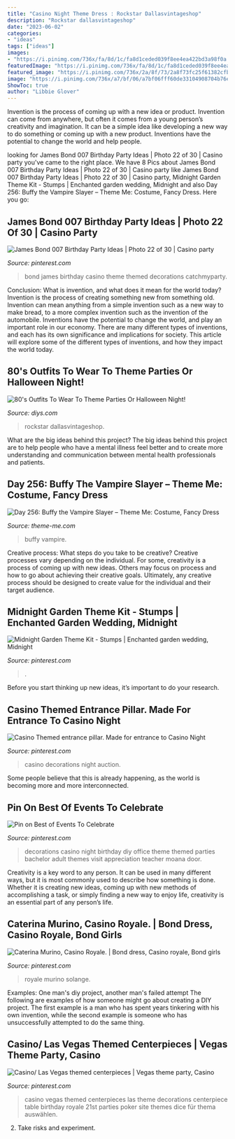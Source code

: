 ```yaml
---
title: "Casino Night Theme Dress : Rockstar Dallasvintageshop"
description: "Rockstar dallasvintageshop"
date: "2023-06-02"
categories:
- "ideas"
tags: ["ideas"]
images:
- "https://i.pinimg.com/736x/fa/8d/1c/fa8d1ceded039f8ee4ea422bd3a98f0a.jpg"
featuredImage: "https://i.pinimg.com/736x/fa/8d/1c/fa8d1ceded039f8ee4ea422bd3a98f0a.jpg"
featured_image: "https://i.pinimg.com/736x/2a/8f/73/2a8f73fc25f61382cfb34f9b4d18d8e7.jpg"
image: "https://i.pinimg.com/736x/a7/bf/06/a7bf06fff60de33104908704b76e3ca9--casino-decorations-parties-decorations.jpg?b=t"
ShowToc: true
author: "Libbie Glover"
---
```



Invention is the process of coming up with a new idea or product. Invention can come from anywhere, but often it comes from a young person’s creativity and imagination. It can be a simple idea like developing a new way to do something or coming up with a new product. Inventions have the potential to change the world and help people.

	

		
looking for James Bond 007 Birthday Party Ideas | Photo 22 of 30 | Casino party you've came to the right place. We have 8 Pics about James Bond 007 Birthday Party Ideas | Photo 22 of 30 | Casino party like James Bond 007 Birthday Party Ideas | Photo 22 of 30 | Casino party, Midnight Garden Theme Kit - Stumps | Enchanted garden wedding, Midnight and also Day 256: Buffy the Vampire Slayer – Theme Me: Costume, Fancy Dress. Here you go:
		
    
## James Bond 007 Birthday Party Ideas | Photo 22 Of 30 | Casino Party

<img loading=lazy src="https://i.pinimg.com/736x/a3/6f/e3/a36fe34f6ee9fea21fe389c7f30394a0--th-party-birthday-party-ideas.jpg" onerror="this.onerror=null;this.src='https://tse2.mm.bing.net/th?id=OIP.VFAO2eMLUibjZO8STN1JbQHaJ3&amp;pid=15.1';" alt="James Bond 007 Birthday Party Ideas | Photo 22 of 30 | Casino party">

_Source: pinterest.com_

>bond james birthday casino theme themed decorations catchmyparty. 

	

Conclusion: What is invention, and what does it mean for the world today?
Invention is the process of creating something new from something old. Invention can mean anything from a simple invention such as a new way to make bread, to a more complex invention such as the invention of the automobile. Inventions have the potential to change the world, and play an important role in our economy. There are many different types of inventions, and each has its own significance and implications for society. This article will explore some of the different types of inventions, and how they impact the world today.

    
## 80&#039;s Outfits To Wear To Theme Parties Or Halloween Night!

<img loading=lazy src="https://cdn.diys.com/wp-content/uploads/2016/10/Prince-Inspired-Costume.png" onerror="this.onerror=null;this.src='https://tse4.mm.bing.net/th?id=OIP.WfXapxGiA2siNWr-9MAkSQHaNK&amp;pid=15.1';" alt="80&#039;s Outfits To Wear To Theme Parties Or Halloween Night!">

_Source: diys.com_

>rockstar dallasvintageshop. 

	

What are the big ideas behind this project?
The big ideas behind this project are to help people who have a mental illness feel better and to create more understanding and communication between mental health professionals and patients.

    
## Day 256: Buffy The Vampire Slayer – Theme Me: Costume, Fancy Dress

<img loading=lazy src="https://thememedotcom.files.wordpress.com/2013/03/buffy-costume-mid-staking.jpg" onerror="this.onerror=null;this.src='https://tse2.mm.bing.net/th?id=OIP.2Z5lbCHQsPssn0Ar9mlhvgHaK_&amp;pid=15.1';" alt="Day 256: Buffy the Vampire Slayer – Theme Me: Costume, Fancy Dress">

_Source: theme-me.com_

>buffy vampire. 

	

Creative process: What steps do you take to be creative?
Creative processes vary depending on the individual. For some, creativity is a process of coming up with new ideas. Others may focus on process and how to go about achieving their creative goals. Ultimately, any creative process should be designed to create value for the individual and their target audience.

    
## Midnight Garden Theme Kit - Stumps | Enchanted Garden Wedding, Midnight

<img loading=lazy src="https://i.pinimg.com/736x/fa/8d/1c/fa8d1ceded039f8ee4ea422bd3a98f0a.jpg" onerror="this.onerror=null;this.src='https://tse1.mm.bing.net/th?id=OIP.WBpPCgXkARrAgBq8pCXoDQHaHa&amp;pid=15.1';" alt="Midnight Garden Theme Kit - Stumps | Enchanted garden wedding, Midnight">

_Source: pinterest.com_

>. 

	

Before you start thinking up new ideas, it’s important to do your research.

    
## Casino Themed Entrance Pillar. Made For Entrance To Casino Night

<img loading=lazy src="https://i.pinimg.com/736x/a7/bf/06/a7bf06fff60de33104908704b76e3ca9--casino-decorations-parties-decorations.jpg?b=t" onerror="this.onerror=null;this.src='https://tse1.mm.bing.net/th?id=OIP.fCgZSsaILVyGrjyfAv1IiwAAAA&amp;pid=15.1';" alt="Casino Themed entrance pillar. Made for entrance to Casino Night">

_Source: pinterest.com_

>casino decorations night auction. 

	

Some people believe that this is already happening, as the world is becoming more and more interconnected. 

    
## Pin On Best Of Events To Celebrate

<img loading=lazy src="https://i.pinimg.com/736x/19/1b/dc/191bdcf276215f788e07d63725d61637.jpg" onerror="this.onerror=null;this.src='https://tse4.mm.bing.net/th?id=OIP.ihwEvumjH1BW3S5gleHJlgHaLG&amp;pid=15.1';" alt="Pin on Best of Events To Celebrate">

_Source: pinterest.com_

>decorations casino night birthday diy office theme themed parties bachelor adult themes visit appreciation teacher moana door. 

	

Creativity is a key word to any person. It can be used in many different ways, but it is most commonly used to describe how something is done. Whether it is creating new ideas, coming up with new methods of accomplishing a task, or simply finding a new way to enjoy life, creativity is an essential part of any person’s life.

    
## Caterina Murino, Casino Royale. | Bond Dress, Casino Royale, Bond Girls

<img loading=lazy src="https://i.pinimg.com/736x/2a/8f/73/2a8f73fc25f61382cfb34f9b4d18d8e7.jpg" onerror="this.onerror=null;this.src='https://tse4.mm.bing.net/th?id=OIP.cahDTb8V1zSVkHGwAQRG5wHaKL&amp;pid=15.1';" alt="Caterina Murino, Casino Royale. | Bond dress, Casino royale, Bond girls">

_Source: pinterest.com_

>royale murino solange. 

	

Examples: One man's diy project, another man's failed attempt
The following are examples of how someone might go about creating a DIY project. The first example is a man who has spent years tinkering with his own invention, while the second example is someone who has unsuccessfully attempted to do the same thing.

    
## Casino/ Las Vegas Themed Centerpieces | Vegas Theme Party, Casino

<img loading=lazy src="https://i.pinimg.com/736x/8f/40/a7/8f40a74116d2c781ddba1586a2ffebba.jpg" onerror="this.onerror=null;this.src='https://tse3.mm.bing.net/th?id=OIP.FurS9glijAyQyAZoko9pcAHaJ3&amp;pid=15.1';" alt="Casino/ Las Vegas themed centerpieces | Vegas theme party, Casino">

_Source: pinterest.com_

>casino vegas themed centerpieces las theme decorations centerpiece table birthday royale 21st parties poker site themes dice für thema auswählen. 

	

2. Take risks and experiment.

